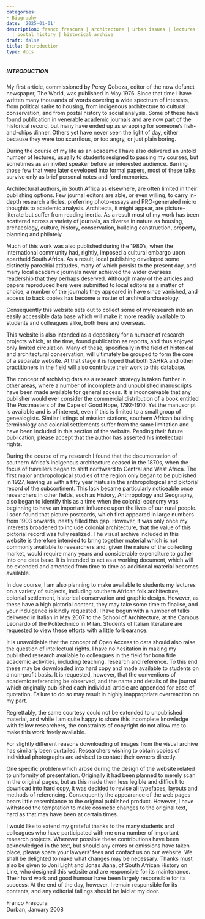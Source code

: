 ```yaml
---
categories:
- Biography
date: '2025-01-01'
description: franco frescura | architecture | urban issues | lectures | graphic work
  | postal history | historical archive
draft: false
title: Introduction
type: docs
---
```


##### INTRODUCTION

My first article, commissioned by Percy Qoboza, editor of the now defunct newspaper, The World, was published in May 1976. Since that time I have written many thousands of words covering a wide spectrum of interests, from political satire to housing, from indigenous architecture to cultural conservation, and from postal history to social analysis. Some of these have found publication in venerable academic journals and are now part of the historical record, but many have ended up as wrapping for someone’s fish-and-chips dinner. Others yet have never seen the light of day, either because they were too scurrilous, or too angry, or just plain boring.

During the course of my life as an academic I have also delivered an untold number of lectures, usually to students resigned to passing my courses, but sometimes as an invited speaker before an interested audience. Barring those few that were later developed into formal papers, most of these talks survive only as brief personal notes and fond memories.

Architectural authors, in South Africa as elsewhere, are often limited in their publishing options. Few journal editors are able, or even willing, to carry in-depth research articles, preferring photo-essays and PRO-generated micro thoughts to academic analysis. Architects, it might appear, are picture-literate but suffer from reading inertia. As a result most of my work has been scattered across a variety of journals, as diverse in nature as housing, archaeology, culture, history, conservation, building construction, property, planning and philately. 

Much of this work was also published during the 1980’s, when the international community had, rightly, imposed a cultural embargo upon apartheid South Africa. As a result, local publishing developed some distinctly parochial attitudes, many of which persist to the present day, and many local academic journals never achieved the wider overseas readership that they perhaps deserved. Although many of the articles and papers reproduced here were submitted to local editors as a matter of choice, a number of the journals they appeared in have since vanished, and access to back copies has become a matter of archival archaeology.

Consequently this website sets out to collect some of my research into an easily accessible data base which will make it more readily available to students and colleagues alike, both here and overseas.

This website is also intended as a depository for a number of research projects which, at the time, found publication as reports, and thus enjoyed only limited circulation. Many of these, specifically in the field of historical and architectural conservation, will ultimately be grouped to form the core of a separate website. At that stage it is hoped that both SAHRA and other practitioners in the field will also contribute their work to this database.

The concept of archiving data as a research strategy is taken further in other areas, where a number of incomplete and unpublished manuscripts have been made available for general access. It is inconceivable that any publisher would ever consider the commercial distribution of a book entitled The Postmasters of the Cape of Good Hope, 1792-1910. Yet the manuscript is available and is of interest, even if this is limited to a small group of genealogists. Similar listings of mission stations, southern African building terminology and colonial settlements suffer from the same limitation and have been included in this section of the website. Pending their future publication, please accept that the author has asserted his intellectual rights.

During the course of my research I found that the documentation of southern Africa’s indigenous architecture ceased in the 1870s, when the focus of travellers began to shift northward to Central and West Africa. The first major anthropological studies of the region only began to be published in 1927, leaving us with a fifty year hiatus in the anthropological and pictorial record of the subcontinent. This lack became particularly noticeable once researchers in other fields, such as History, Anthropology and Geography, also began to identify this as a time when the colonial economy was beginning to have an important influence upon the lives of our rural people. I soon found that picture postcards, which first appeared in large numbers from 1903 onwards, neatly filled this gap. However, it was only once my interests broadened to include colonial architecture, that the value of this pictorial record was fully realized. The visual archive included in this website is therefore intended to bring together material which is not commonly available to researchers and, given the nature of the collecting market, would require many years and considerable expenditure to gather into one data base. It is intended to act as a working document, which will be extended and amended from time to time as additional material becomes available.

In due course, I am also planning to make available to students my lectures on a variety of subjects, including southern African folk architecture, colonial settlement, historical conservation and graphic design. However, as these have a high pictorial content, they may take some time to finalise, and your indulgence is kindly requested. I have begun with a number of talks delivered in Italian in May 2007 to the School of Architecture, at the Campus Leonardo of the Politechnico in Milan. Students of Italian literature are requested to view these efforts with a little forbearance.

It is unavoidable that the concept of Open Access to data should also raise the question of intellectual rights. I have no hesitation in making my published research available to colleagues in the field for bona fide academic activities, including teaching, research and reference. To this end these may be downloaded into hard copy and made available to students on a non-profit basis. It is requested, however, that the conventions of academic referencing be observed, and the name and details of the journal which originally published each individual article are appended for ease of quotation. Failure to do so may result in highly inappropriate overreaction on my part.

Regrettably, the same courtesy could not be extended to unpublished material, and while I am quite happy to share this incomplete knowledge with fellow researchers, the constraints of copyright do not allow me to make this work freely available.

For slightly different reasons downloading of images from the visual archive has similarly been curtailed. Researchers wishing to obtain copies of individual photographs are advised to contact their owners directly.

One specific problem which arose during the design of the website related to uniformity of presentation. Originally it had been planned to merely scan in the original pages, but as this made them less legible and difficult to download into hard copy, it was decided to revise all typefaces, layouts and methods of referencing. Consequently the appearance of the web pages bears little resemblance to the original published product. However, I have withstood the temptation to make cosmetic changes to the original text, hard as that may have been at certain times.

I would like to extend my grateful thanks to the many students and colleagues who have participated with me on a number of important research projects. Wherever possible these contributions have been acknowledged in the text, but should any errors or omissions have taken place, please spare your lawyers’ fees and contact us on our website. We shall be delighted to make what changes may be necessary. Thanks must also be given to Joni Light and Jonas Jiana, of South African History on Line, who designed this website and are responsible for its maintenance. Their hard work and good humour have been largely responsible for its success. At the end of the day, however, I remain responsible for its contents, and any editorial failings should be laid at my door.

Franco Frescura  
Durban, January 2008